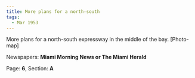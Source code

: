 ```yaml
---  
title: More plans for a north-south  
tags:  
  - Mar 1953  
---  
```

  
More plans for a north-south expressway in the middle of the bay. [Photo-map]  
  
Newspapers: **Miami Morning News or The Miami Herald**  
  
Page: **6**, Section: **A** 
